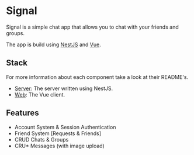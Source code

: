 # Signal

Signal is a simple chat app that allows you to chat with your friends and groups.

The app is build using [NestJS](https://nestjs.com/) and [Vue](https://vuejs.org/).

## Stack

For more information about each component take a look at their README's.

- [Server](/server/): The server written using NestJS.
- [Web](/web/): The Vue client.

## Features

- Account System & Session Authentication
- Friend System [Requests & Friends]
- CRUD Chats & Groups
- CRU* Messages (with image upload)